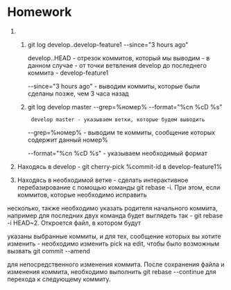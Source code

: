 Homework
========
1.
	1)  git log develop..develop-feature1 --since="3 hours ago"

		develop..HEAD - отрезок коммитов, который мы выводим - в данном случае - от точки ветвления develop до последнего коммита - develop-feature1

		--since="3 hours ago" - выводим коммиты, которые были сделаны позже, чем 3 часа назад

	
	2) git log develop master --grep=%номер% --format="%cn %cD %s" 

	        develop master - указываем ветки, которые будем выводить

		--grep=%номер% - выводим те коммиты, сообщение которых содержит данный номер%

		--format="%cn %cD %s" - указываем необходимый формат


2. Находясь в develop - git cherry-pick %commit-id в develop-feature1%


3. Находясь в необходимой ветке - сделать интерактивное перебазирование с помощью команды git rebase -i. При этом, если коммитов, которые необходимо исправить

несколько, также необходимо указать родителя начального коммита, например для последних двух команда будет выглядеть так - git rebase -i HEAD~2. Откроется файл, в котором будут 

указаны выбранные коммиты, и для тех, сообщение которых вы хотите изменить - необходимо изменить pick на edit, чтобы было возможным вызвать git commit --amend

для непосредственного изменения коммита. После сохранения файла и изменения коммита, необходимо выполнить git rebase --continue для перехода к следующему коммиту. 

